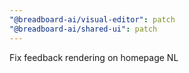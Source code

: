 ```yaml
---
"@breadboard-ai/visual-editor": patch
"@breadboard-ai/shared-ui": patch
---
```


Fix feedback rendering on homepage NL
